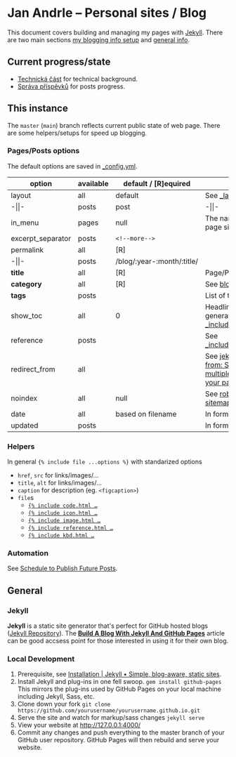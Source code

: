 # Jan Andrle – Personal sites / Blog
This document covers building and managing my pages with [Jekyll](#jekyll). There are two main sections [my blogging info setup](#this-instance) and [general info](#general).

## Current progress/state
- [Technická část](https://github.com/jaandrle/jaandrle.github.io/projects/2?fullscreen=true) for technical background.
- [Správa příspěvků](https://github.com/jaandrle/jaandrle.github.io/projects/1?fullscreen=true) for posts progress.

## This instance
The `master` (`main`) branch reflects current public state of web page. There are some helpers/setups for speed up blogging.

### Pages/Posts options
The default options are saved in [_config.yml](./_config.yml).

| option            	| available 	| default / [R]equired      	| description                                                                                                                                                	|
|-------------------	|-----------	|----------------------------	|------------------------------------------------------------------------------------------------------------------------------------------------------------	|
| layout            	| all       	| default                    	| See [_layouts](./_layouts)                                                                                                                                 	|
| -\|\|-            	| posts     	| post                       	| -\|\|-                                                                                                                                                     	|
| in_menu           	| pages     	| null                       	| The name of item to show in page side menu/list                                                                                                            	|
| excerpt_separator 	| posts     	| `<!--more-->`                	|                                                                                                                                                            	|
| permalink         	| all       	| [R]                        	|                                                                                                                                                            	|
| -\|\|-            	| posts     	| /blog/:year-:month/:title/ 	|                                                                                                                                                            	|
| **title**         	| all       	| [R]                        	| Page/Post name                                                                                                                                             	|
| **category**      	| all       	| [R]                        	| See [blog](./blog) – mainly *(non)dev*                                                                                                                     	|
| **tags**          	| posts     	|                            	| List of tags, eg. `[tag_1]`                                                                                                                              	|
| show_toc          	| all       	| 0                          	| Headline level deep to generating TOC, see [_includes/show_toc.html](./_includes/show_toc.html)                                                            	|
| reference         	| posts     	|                            	| See [_includes/references_list.html](./_includes/references_list.html)                                                                                     	|
| redirect_from     	| all       	|                            	| See [jekyll/jekyll-redirect-from: Seamlessly specify multiple redirections URLs for your pages and posts.](https://github.com/jekyll/jekyll-redirect-from) 	|
| noindex           	| all       	| null                       	| See [robots.txt](./robots.txt) and [sitemap.xml](./sitemap.xml).                                                                                           	|
| date              	| all       	| based on filename           	| In form `YYYY-MM-DD HH:MM:SS`                                                                                                                              	|
| updated           	| posts     	|                           	| In form `YYYY-MM-DD`                                                                                                                              	|

### Helpers
In general `{% include file ...options %}` with standarized options
- `href`, `src` for links/images/…
- `title`, `alt` for links/images/…
- `caption` for description (eg. `<figcaption>`)
- `file`s
    - [`{% include code.html …`](./_includes/code.html)
    - [`{% include icon.html …`](./_includes/icon.html)
    - [`{% include image.html …`](./_includes/image.html)
    - [`{% include reference.html …`](./_includes/reference.html)
    - [`{% include kbd.html …`](./_includes/kbd.html)

### Automation
See [Schedule to Publish Future Posts](https://github.com/jaandrle/jaandrle.github.io/issues/65).

## General
### Jekyll
**Jekyll** is a static site generator that's perfect for GitHub hosted blogs ([Jekyll Repository](https://github.com/jekyll/jekyll)). The [**Build A Blog With Jekyll And GitHub Pages**](http://www.smashingmagazine.com/2014/08/01/build-blog-jekyll-github-pages/) article can be good accsess point for those interested in using it for their own blog.

### Local Development
1. Prerequisite, see [Installation | Jekyll • Simple, blog-aware, static sites](https://jekyllrb.com/docs/installation/).
1. Install Jekyll and plug-ins in one fell swoop. `gem install github-pages` This mirrors the plug-ins used by GitHub Pages on your local machine including Jekyll, Sass, etc.
1. Clone down your fork `git clone https://github.com/yourusername/yourusername.github.io.git`
1. Serve the site and watch for markup/sass changes `jekyll serve`
1. View your website at http://127.0.0.1:4000/
1. Commit any changes and push everything to the master branch of your GitHub user repository. GitHub Pages will then rebuild and serve your website.